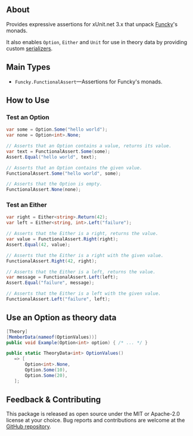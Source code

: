 ## About
Provides expressive assertions for xUnit.net 3.x that unpack [Funcky]'s monads.

It also enables `Option`, `Either` and `Unit` for use in theory data by providing
custom [serializers].

## Main Types
* `Funcky.FunctionalAssert`—Assertions for Funcky's monads.

## How to Use

### Test an Option
```csharp
var some = Option.Some("hello world");
var none = Option<int>.None;

// Asserts that an Option contains a value, returns its value.
var text = FunctionalAssert.Some(some);
Assert.Equal("hello world", text);

// Asserts that an Option contains the given value.
FunctionalAssert.Some("hello world", some);

// Asserts that the Option is empty.
FunctionalAssert.None(none);
```

### Test an Either
```csharp
var right = Either<string>.Return(42);
var left = Either<string, int>.Left("failure");

// Asserts that the Either is a right, returns the value.
var value = FunctionalAssert.Right(right);
Assert.Equal(42, value);

// Asserts that the Either is a right with the given value.
FunctionalAssert.Right(42, right);

// Asserts that the Either is a left, returns the value.
var message = FunctionalAssert.Left(left);
Assert.Equal("failure", message);

// Asserts that the Either is a left with the given value.
FunctionalAssert.Left("failure", left);
```

## Use an Option as theory data

```csharp
[Theory]
[MemberData(nameof(OptionValues))]
public void Example(Option<int> option) { /* ... */ }

public static TheoryData<int> OptionValues()
   => [
       Option<int>.None,
       Option.Some(10),
       Option.Some(20),
   ];
```

## Feedback & Contributing
This package is released as open source under the MIT or Apache-2.0 license at your choice.
Bug reports and contributions are welcome at the [GitHub repository].


[Funcky]: https://www.nuget.org/packages/Funcky
[serializers]: https://xunit.net/docs/getting-started/v3/custom-serialization
[GitHub repository]: https://github.com/polyadic/funcky

